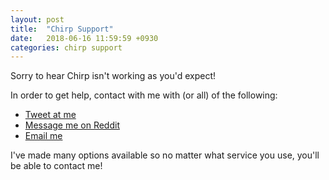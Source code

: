 ```yaml
---
layout: post
title:  "Chirp Support" 
date:   2018-06-16 11:59:59 +0930
categories: chirp support
---
```


Sorry to hear Chirp isn't working as you'd expect!

In order to get help, contact with me with (or all) of the following:

- [Tweet at me](https://twitter.com/WillRBishop)
- [Message me on Reddit](https://www.reddit.com/message/compose?to=willrb&subject=Chirp%20Support)
- [Email me](mailto:nano@willbish.com?subject=Chirp%20Support)

I've made many options available so no matter what service you use, you'll be able to contact me!
